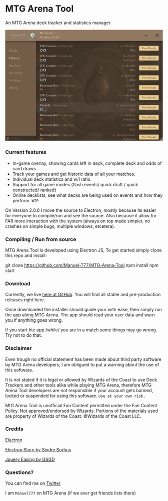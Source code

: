 # MTG Arena Tool
An MTG Arena deck tracker and statistics manager.

![History Screen](/Readme/screenshot_0.png)

### Current features
- In-game overlay, showing cards left in deck, complete deck and odds of card draws.
- Track your games and get historic data of all your matches.
- Individual deck statistics and w/l ratio.
- Support for all game modes (flash events/ quick draft / quick constructed/ ranked)
- Online decklists, see what decks are being used on events and how they perform. `WIP`


On Version 2.0.0 I move the source to Electron, mostly because its easier for everyone to compile/run and see the source. Also because it allow for FAR more interaction with the system (always on top made simpler, no crashes on simple bugs, multiple windows, etcetera).

### Compiling / Run from source
MTG Arena Tool is developed using Electron JS, To get started simply clone this repo and install:

git clone https://github.com/Manuel-777/MTG-Arena-Tool
npm install
npm start

### Download
Currently, we live [here at GitHub](https://github.com/Manuel-777/MTG-Arena-Tool/releases). You will find all stable and pre-production releases right here.

Once downloaded the installer should guide your with ease, then simply run the app along MTG Arena. The app should read your user data and warn you if anything goes wrong.

If you start hte app /while/ you are in a match some things may go wrong. Try not to do that.

### Disclaimer

Even trough no official statement has been made about third party software by MTG Arena developers, I am obligued to put a warning about the use of this software.

It is not stated if it is legal or allowed by Wizards of the Coast to use Deck Trackers and other tools alike while playing MTG Arena, therefore MTG Arena Tool developers are not responsible if your account gets banned, locked or suspended for using this software. `Use at your own risk.`

MtG Arena Tool is unofficial Fan Content permitted under the Fan Content Policy. Not approved/endorsed by Wizards. Portions of the materials used are property of Wizards of the Coast. ©Wizards of the Coast LLC.

### Credits
[Electron](https://electronjs.org/)

[Electron Store by Sindre Sorhus](https://github.com/sindresorhus/electron-store)

[Jquery Easing by GSGD](http://gsgd.co.uk/sandbox/jquery/easing/)

### Questions?
You can find me on [Twitter](https://twitter.com/MEtchegaray7)

I am `Manuel777` on MTG Arena (if we ever get friends lists there)
